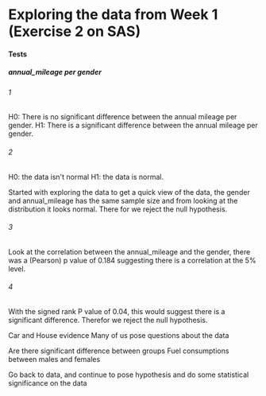 # Exploring the data from Week 1 (Exercise 2 on SAS)

#### Tests
##### annual_mileage per gender
###### 1
H0: There is no significant difference between the annual mileage per gender.
H1: There is a significant difference between the annual mileage per gender.
###### 2
H0: the data isn't normal
H1: the data is normal.

Started with exploring the data to get a quick view of the data, the gender and annual_mileage has the same sample size and from looking at the distribution it looks normal. There for we reject the null hypothesis.
###### 3
Look at the correlation between the annual_mileage and the gender, there was a (Pearson) p value of 0.184 suggesting there is a correlation at the 5% level.
###### 4
With the signed rank P value of 0.04, this would suggest there is a significant difference. Therefor we reject the null hypothesis.


 


Car and House evidence
Many of us pose questions about the data

Are there significant difference between groups
Fuel consumptions between males and females

Go back to data, and continue to pose hypothesis
and do some statistical significance on the data